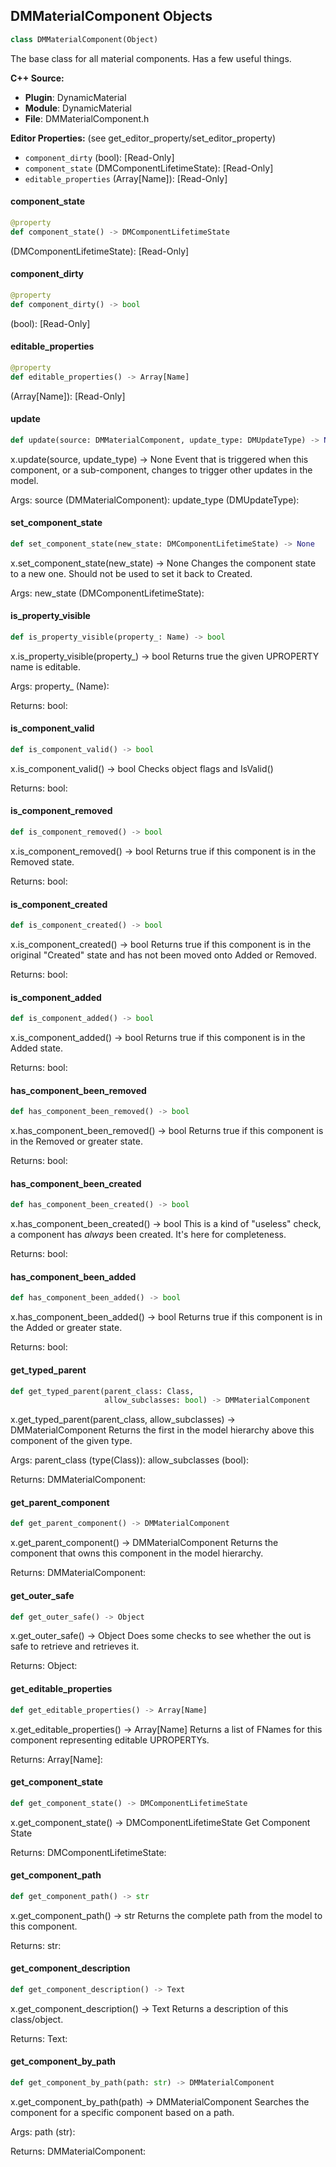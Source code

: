 ## DMMaterialComponent Objects

```python
class DMMaterialComponent(Object)
```

The base class for all material components. Has a few useful things.

**C++ Source:**

- **Plugin**: DynamicMaterial
- **Module**: DynamicMaterial
- **File**: DMMaterialComponent.h

**Editor Properties:** (see get_editor_property/set_editor_property)

- ``component_dirty`` (bool):  [Read-Only]
- ``component_state`` (DMComponentLifetimeState):  [Read-Only]
- ``editable_properties`` (Array[Name]):  [Read-Only]

<a id="unreal.DMMaterialComponent.component_state"></a>

#### component_state

```python
@property
def component_state() -> DMComponentLifetimeState
```

(DMComponentLifetimeState):  [Read-Only]

<a id="unreal.DMMaterialComponent.component_dirty"></a>

#### component_dirty

```python
@property
def component_dirty() -> bool
```

(bool):  [Read-Only]

<a id="unreal.DMMaterialComponent.editable_properties"></a>

#### editable_properties

```python
@property
def editable_properties() -> Array[Name]
```

(Array[Name]):  [Read-Only]

<a id="unreal.DMMaterialComponent.update"></a>

#### update

```python
def update(source: DMMaterialComponent, update_type: DMUpdateType) -> None
```

x.update(source, update_type) -> None
Event that is triggered when this component, or a sub-component, changes to trigger other updates in the model.

Args:
    source (DMMaterialComponent): 
    update_type (DMUpdateType):

<a id="unreal.DMMaterialComponent.set_component_state"></a>

#### set_component_state

```python
def set_component_state(new_state: DMComponentLifetimeState) -> None
```

x.set_component_state(new_state) -> None
Changes the component state to a new one. Should not be used to set it back to Created.

Args:
    new_state (DMComponentLifetimeState):

<a id="unreal.DMMaterialComponent.is_property_visible"></a>

#### is_property_visible

```python
def is_property_visible(property_: Name) -> bool
```

x.is_property_visible(property_) -> bool
Returns true the given UPROPERTY name is editable.

Args:
    property_ (Name): 

Returns:
    bool:

<a id="unreal.DMMaterialComponent.is_component_valid"></a>

#### is_component_valid

```python
def is_component_valid() -> bool
```

x.is_component_valid() -> bool
Checks object flags and IsValid()

Returns:
    bool:

<a id="unreal.DMMaterialComponent.is_component_removed"></a>

#### is_component_removed

```python
def is_component_removed() -> bool
```

x.is_component_removed() -> bool
Returns true if this component is in the Removed state.

Returns:
    bool:

<a id="unreal.DMMaterialComponent.is_component_created"></a>

#### is_component_created

```python
def is_component_created() -> bool
```

x.is_component_created() -> bool
Returns true if this component is in the original "Created" state and has not been moved onto Added or Removed.

Returns:
    bool:

<a id="unreal.DMMaterialComponent.is_component_added"></a>

#### is_component_added

```python
def is_component_added() -> bool
```

x.is_component_added() -> bool
Returns true if this component is in the Added state.

Returns:
    bool:

<a id="unreal.DMMaterialComponent.has_component_been_removed"></a>

#### has_component_been_removed

```python
def has_component_been_removed() -> bool
```

x.has_component_been_removed() -> bool
Returns true if this component is in the Removed or greater state.

Returns:
    bool:

<a id="unreal.DMMaterialComponent.has_component_been_created"></a>

#### has_component_been_created

```python
def has_component_been_created() -> bool
```

x.has_component_been_created() -> bool
This is a kind of "useless" check, a component has _always_ been created. It's here for completeness.

Returns:
    bool:

<a id="unreal.DMMaterialComponent.has_component_been_added"></a>

#### has_component_been_added

```python
def has_component_been_added() -> bool
```

x.has_component_been_added() -> bool
Returns true if this component is in the Added or greater state.

Returns:
    bool:

<a id="unreal.DMMaterialComponent.get_typed_parent"></a>

#### get_typed_parent

```python
def get_typed_parent(parent_class: Class,
                     allow_subclasses: bool) -> DMMaterialComponent
```

x.get_typed_parent(parent_class, allow_subclasses) -> DMMaterialComponent
Returns the first in the model hierarchy above this component of the given type.

Args:
    parent_class (type(Class)): 
    allow_subclasses (bool): 

Returns:
    DMMaterialComponent:

<a id="unreal.DMMaterialComponent.get_parent_component"></a>

#### get_parent_component

```python
def get_parent_component() -> DMMaterialComponent
```

x.get_parent_component() -> DMMaterialComponent
Returns the component that owns this component in the model hierarchy.

Returns:
    DMMaterialComponent:

<a id="unreal.DMMaterialComponent.get_outer_safe"></a>

#### get_outer_safe

```python
def get_outer_safe() -> Object
```

x.get_outer_safe() -> Object
Does some checks to see whether the out is safe to retrieve and retrieves it.

Returns:
    Object:

<a id="unreal.DMMaterialComponent.get_editable_properties"></a>

#### get_editable_properties

```python
def get_editable_properties() -> Array[Name]
```

x.get_editable_properties() -> Array[Name]
Returns a list of FNames for this component representing editable UPROPERTYs.

Returns:
    Array[Name]:

<a id="unreal.DMMaterialComponent.get_component_state"></a>

#### get_component_state

```python
def get_component_state() -> DMComponentLifetimeState
```

x.get_component_state() -> DMComponentLifetimeState
Get Component State

Returns:
    DMComponentLifetimeState:

<a id="unreal.DMMaterialComponent.get_component_path"></a>

#### get_component_path

```python
def get_component_path() -> str
```

x.get_component_path() -> str
Returns the complete path from the model to this component.

Returns:
    str:

<a id="unreal.DMMaterialComponent.get_component_description"></a>

#### get_component_description

```python
def get_component_description() -> Text
```

x.get_component_description() -> Text
Returns a description of this class/object.

Returns:
    Text:

<a id="unreal.DMMaterialComponent.get_component_by_path"></a>

#### get_component_by_path

```python
def get_component_by_path(path: str) -> DMMaterialComponent
```

x.get_component_by_path(path) -> DMMaterialComponent
Searches the component for a specific component based on a path.

Args:
    path (str): 

Returns:
    DMMaterialComponent:

<a id="unreal.DMMaterialLinkedComponent"></a>